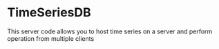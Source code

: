# TimeSeriesDB
This server code allows you to host time series on a server and perform operation from multiple clients
